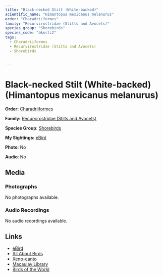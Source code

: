 ```yaml
---
title: "Black-necked Stilt (White-backed)"
scientific_name: "Himantopus mexicanus melanurus"
order: "Charadriiformes"
family: "Recurvirostridae (Stilts and Avocets)"
species_group: "Shorebirds"
species_code: "bknsti2"
tags: 
  - Charadriiformes
  - Recurvirostridae (Stilts and Avocets)
  - Shorebirds
  
  
---
```


# Black-necked Stilt (White-backed) (Himantopus mexicanus melanurus)

**Order:** [Charadriiformes](/tags/charadriiformes)

**Family:** [Recurvirostridae (Stilts and Avocets)](/tags/recurvirostridae-stilts-and-avocets)

**Species Group:** [Shorebirds](/tags/shorebirds)

**My Sightings:** [eBird](https://ebird.org/lifelist?r=world&time=life&spp=bknsti2)

**Photo**: No 

**Audio**: No

## Media
### Photographs
No photographs available.

### Audio Recordings
No audio recordings available.

## Links
* [eBird](https://ebird.org/species/bknsti2) 
* [All About Birds](https://www.allaboutbirds.org/guide/bknsti2) 
* [Xeno-canto](https://www.xeno-canto.org/species/himantopus-mexicanus-melanurus) 
* [Macaulay Library](https://search.macaulaylibrary.org/catalog?taxonCode=bknsti2&sort=rating_rank_desc)
* [Birds of the World](https://birdsoftheworld.org/bow/species/bknsti2)
